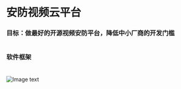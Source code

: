 # 安防视频云平台

### 目标：做最好的开源视频安防平台，降低中小厂商的开发门槛
#
### 软件框架
#
![Image text](https://github.com/debugger999/videoCloudPlatform/blob/master/img/arch.jpg)



